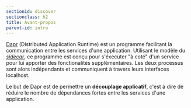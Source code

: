 ```yaml
---
sectionid: discover
sectionclass: h2
title: Avant-propos
parent-id: intro
---
```


[Dapr](https://dapr.io/) (Distributed Application Runtime) est un programme facilitant la communication entre les services d'une application. Utilisant le modèle du [_sidecar_](https://docs.microsoft.com/fr-fr/azure/architecture/patterns/sidecar), ce programme est conçu pour s'éxecuter "à coté" d'un service pour lui apporter des fonctionalités supplémentaires. Les deux processus sont alors indépendants et communiquent à travers leurs interfaces localhost.

Le but de Dapr est de permettre un **découplage applicatif**, c'est à dire de réduire le nombre de dépendances fortes entre les services d'une application.